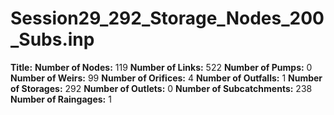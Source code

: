 # Session29_292_Storage_Nodes_200_Subs.inp
**Title:** 
**Number of Nodes:** 119
**Number of Links:** 522
**Number of Pumps:** 0
**Number of Weirs:** 99
**Number of Orifices:** 4
**Number of Outfalls:** 1
**Number of Storages:** 292
**Number of Outlets:** 0
**Number of Subcatchments:** 238
**Number of Raingages:** 1
